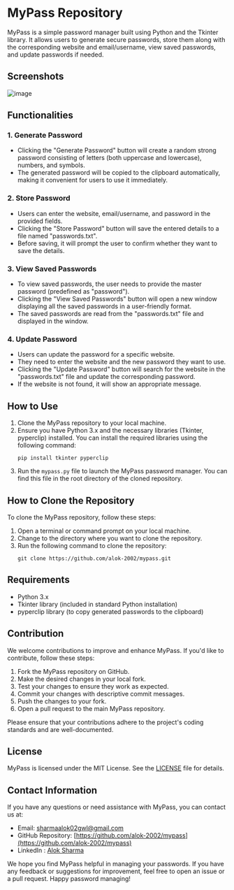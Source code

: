 # MyPass Repository

MyPass is a simple password manager built using Python and the Tkinter library. It allows users to generate secure passwords, store them along with the corresponding website and email/username, view saved passwords, and update passwords if needed.

## Screenshots

![image](https://github.com/Alok-2002/SecureKeyGen/assets/93814546/e8db24e8-8184-4ea1-b516-ab76c4395bcc)


## Functionalities

### 1. Generate Password
- Clicking the "Generate Password" button will create a random strong password consisting of letters (both uppercase and lowercase), numbers, and symbols.
- The generated password will be copied to the clipboard automatically, making it convenient for users to use it immediately.

### 2. Store Password
- Users can enter the website, email/username, and password in the provided fields.
- Clicking the "Store Password" button will save the entered details to a file named "passwords.txt".
- Before saving, it will prompt the user to confirm whether they want to save the details.

### 3. View Saved Passwords
- To view saved passwords, the user needs to provide the master password (predefined as "password").
- Clicking the "View Saved Passwords" button will open a new window displaying all the saved passwords in a user-friendly format.
- The saved passwords are read from the "passwords.txt" file and displayed in the window.

### 4. Update Password
- Users can update the password for a specific website.
- They need to enter the website and the new password they want to use.
- Clicking the "Update Password" button will search for the website in the "passwords.txt" file and update the corresponding password.
- If the website is not found, it will show an appropriate message.

## How to Use
1. Clone the MyPass repository to your local machine.
2. Ensure you have Python 3.x and the necessary libraries (Tkinter, pyperclip) installed. You can install the required libraries using the following command:
   ```
   pip install tkinter pyperclip
   ```
3. Run the `mypass.py` file to launch the MyPass password manager. You can find this file in the root directory of the cloned repository.

## How to Clone the Repository
To clone the MyPass repository, follow these steps:
1. Open a terminal or command prompt on your local machine.
2. Change to the directory where you want to clone the repository.
3. Run the following command to clone the repository:
   ```
   git clone https://github.com/alok-2002/mypass.git
   ```


## Requirements
- Python 3.x
- Tkinter library (included in standard Python installation)
- pyperclip library (to copy generated passwords to the clipboard)

## Contribution
We welcome contributions to improve and enhance MyPass. If you'd like to contribute, follow these steps:
1. Fork the MyPass repository on GitHub.
2. Make the desired changes in your local fork.
3. Test your changes to ensure they work as expected.
4. Commit your changes with descriptive commit messages.
5. Push the changes to your fork.
6. Open a pull request to the main MyPass repository.

Please ensure that your contributions adhere to the project's coding standards and are well-documented.

## License
MyPass is licensed under the MIT License. See the [LICENSE](LICENSE) file for details.

## Contact Information
If you have any questions or need assistance with MyPass, you can contact us at:

- Email: [sharmaalok02gwl@gmail.com](mailto:sharmaalok02gwl@gmail.com)
- GitHub Repository: [https://github.com/alok-2002/mypass](https://github.com/alok-2002/mypass)
- LinkedIn : [Alok Sharma](https://linkedin.com/in/alok-sharma2002-)

We hope you find MyPass helpful in managing your passwords. If you have any feedback or suggestions for improvement, feel free to open an issue or a pull request. Happy password managing!
